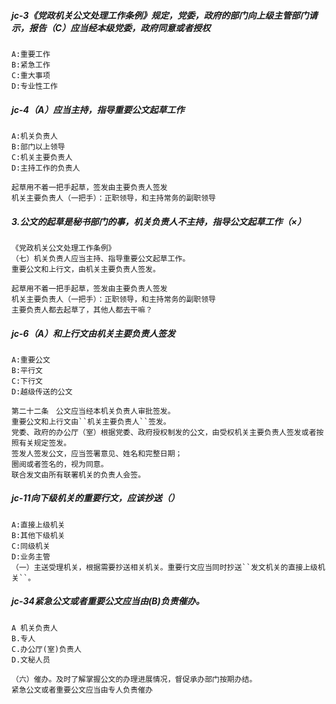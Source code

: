 ##### jc-3《党政机关公文处理工作条例》规定，党委，政府的部门向上级主管部门请示，报告（C）应当经本级党委，政府同意或者授权
    A:重要工作
    B:紧急工作
    C:重大事项
    D:专业性工作

##### jc-4（A）应当主持，指导重要公文起草工作
    A:机关负责人
    B:部门以上领导
    C:机关主要负责人
    D:主持工作的负责人
    
    起草用不着一把手起草，签发由主要负责人签发
    机关主要负责人（一把手）：正职领导，和主持常务的副职领导

##### 3.公文的起草是秘书部门的事，机关负责人不主持，指导公文起草工作（×）
    《党政机关公文处理工作条例》
    （七）机关负责人应当主持、指导重要公文起草工作。
    重要公文和上行文，由机关主要负责人签发。
    
    起草用不着一把手起草，签发由主要负责人签发
    机关主要负责人（一把手）：正职领导，和主持常务的副职领导
    主要负责人都去起草了，其他人都去干嘛？


##### jc-6（A）和上行文由机关主要负责人签发
    A:重要公文
    B:平行文
    C:下行文
    D:越级传送的公文
    
    第二十二条　公文应当经本机关负责人审批签发。
    重要公文和上行文由``机关主要负责人``签发。
    党委、政府的办公厅（室）根据党委、政府授权制发的公文，由受权机关主要负责人签发或者按照有关规定签发。
    签发人签发公文，应当签署意见、姓名和完整日期；
    圈阅或者签名的，视为同意。
    联合发文由所有联署机关的负责人会签。

##### jc-11向下级机关的重要行文，应该抄送（）
    A:直接上级机关
    B:其他下级机关
    C:同级机关
    D:业务主管
    （一）主送受理机关，根据需要抄送相关机关。重要行文应当同时抄送``发文机关的直接上级机关``。 

##### jc-34紧急公文或者重要公文应当由(B)负责催办。
    A 机关负责人
    B.专人
    C.办公厅(室)负责人
    D.文秘人员       
    
    （六）催办。及时了解掌握公文的办理进展情况，督促承办部门按期办结。
    紧急公文或者重要公文应当由专人负责催办




    